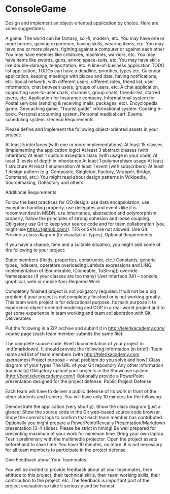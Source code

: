 # ConsoleGame

Design and implement an object-oriented application by choice. Here are some suggestions:

A game:
The world can be fantasy, sci-fi, modern, etc.
You may have one or more heroes, gaining experience, having skills, wearing items, etc.
You may have one or more players, fighting against a computer or against each other
You may have enemies like creatures, machines, warriors, etc.
You may have items like swords, guns, armor, space-suits, etc.
You may have skills like double-damage, teleportation, etc.
A line-of-business application
TODO list application, TODOs can have a deadline, priorities, types etc.
Calendar application, keeping meetings with places and date, having notifications, etc.
Social network, with different users, different roles, friend list, user information, chat between users, groups of users, etc.
A chat application, supporting user-to-user chats, channels, group chats, friends-list, starred users, etc.
Application for Insurance company.
Informational system for Postal services (sending & receiving mails, packages, etc).
Encyclopedia game.
Geocaching game.
“Tourist guide” informational system.
Cooking e-book.
Personal accounting system.
Personal medical cart.
Events scheduling system.
General Requirements

Please define and implement the following object-oriented assets in your project:

At least 5 interfaces (with one or more implementations)
At least 15 classes (implementing the application logic)
At least 3 abstract classes (with inheritors)
At least 1 custom exception class (with usage in your code)
At least 3 levels of depth in inheritance
At least 1 polymorphism usage
At least 1 structure
At least 1 enumeration
At least 1 event (with subscribers)
At least 1 design pattern (e.g. Composite, Singleton, Factory, Wrapper, Bridge, Command, etc.)
You might read about design patterns in Wikipedia, Sourcemaking, DoFactory and others.

Additional Requirements

Follow the best practices for OO design: use data encapsulation, use exception handling properly, use delegates and events like it is recommended in MSDN, use inheritance, abstraction and polymorphism properly, follow the principles of strong cohesion and loose coupling.
Obligatory use Git to keep your source code and for team collaboration (you might use https://github.com/). TFS or SVN are not allowed. Use Git.
Provide a class diagram (to visualize all types).
Optional Requirements

If you have a chance, time and a suitable situation, you might add some of the following to your project:

Static members (fields, properties, constructor, etc.)
Constants, generic types, indexers, operators overloading
Lambda expressions and LINQ
Implementation of IEnumerable<T>, ICloneable, ToString() override
Namespaces (if your classes are too many)
User interface (UI) – console, graphical, web or mobile
Non-Required Work

Completely finished project is not obligatory required. It will not be a big problem if your project is not completely finished or is not working greatly. This team work project is for educational purpose. Its main purpose it to experience object-oriented modeling and OOP in a real-world project and to get some experience in team working and team collaboration with Git.
Deliverables

Put the following in a ZIP archive and submit it in http://telerikacademy.com/ course page (each team member submits the same file):

The complete source code.
Brief documentation of your project in .md(markdown). It should provide the following information (in brief):
Team name and list of team members (with http://telerikacademy.com usernames)
Project purpose – what problem do you solve and how?
Class diagram of your types
The URL of your Git repository
Any other information (optionally)
Obligatory upload your projects in the Showcase system (http://best.telerikacademy.com/)
Optionally provide a PowerPoint presentation designed for the project defense.
Public Project Defense

Each team will have to deliver a public defense of its work in front of the other students and trainers. You will have only 10 minutes for the following:

Demonstrate the application (very shortly).
Show the class diagram (just a glance)
Show the source code in the Git web-based source code browser.
Show the commits logs to confirm that each team member has contributed.
Optionally you might prepare a PowerPoint/Revealjs Presentation/Markdown presentation (3-4 slides).
Please be strict in timing! Be well prepared for presenting maximum of your work for minimum time. Bring your own laptop. Test it preliminary with the multimedia projector. Open the project assets beforehand to save time. You have 10 minutes, no more. It is not necessary for all team members to participate in the project defense.

Give Feedback about Your Teammates

You will be invited to provide feedback about all your teammates, their attitude to this project, their technical skills, their team working skills, their contribution to the project, etc. The feedback is important part of the project evaluation so take it seriously and be honest.